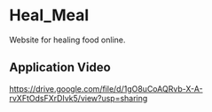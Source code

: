 # Heal_Meal
Website for healing food online.

## Application Video
https://drive.google.com/file/d/1gO8uCoAQRvb-X-A-rvXFtOdsFXrDIvk5/view?usp=sharing
